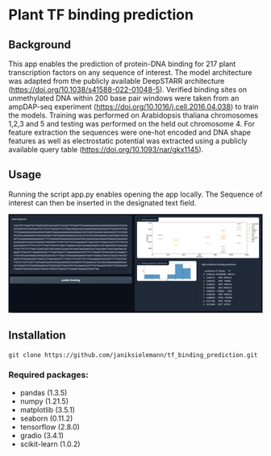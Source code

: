 # Plant TF binding prediction

## Background

This app enables the prediction of protein-DNA binding for 217 plant transcription factors on any sequence of interest.
The model architecture was adapted from the publicly available DeepSTARR architecture (https://doi.org/10.1038/s41588-022-01048-5). Verified binding sites on unmethylated DNA within 200 base pair windows were taken from an ampDAP-seq experiment (https://doi.org/10.1016/j.cell.2016.04.038) to train the models. Training was performed on Arabidopsis thaliana chromosomes 1,2,3 and 5 and testing was performed on the held out chromosome 4. For feature extraction the sequences were one-hot encoded and DNA shape features as well as electrostatic potential was extracted using a publicly available query table (https://doi.org/10.1093/nar/gkx1145).

## Usage

Running the script app.py enables opening the app locally. The Sequence of interest can then be inserted in the designated text field.

<p align="center">
  <img src="tool_UI.png" alt="drawing" width="1200"/>
</p>


## Installation

```
git clone https://github.com/janiksielemann/tf_binding_prediction.git
```

### Required packages:

- pandas (1.3.5)
- numpy (1.21.5)
- matplotlib (3.5.1)
- seaborn (0.11.2)
- tensorflow (2.8.0)
- gradio (3.4.1)
- scikit-learn (1.0.2)


